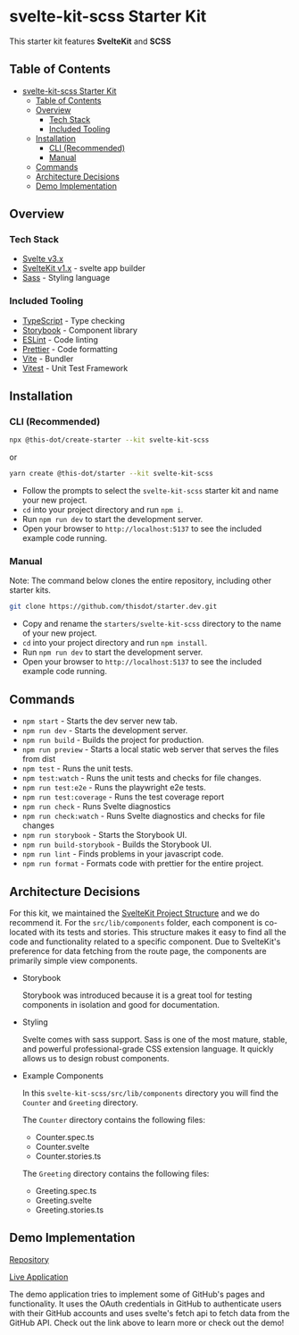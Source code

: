 # svelte-kit-scss Starter Kit

This starter kit features **SvelteKit** and **SCSS**

## Table of Contents

- [svelte-kit-scss Starter Kit](#svelte-kit-scss-starter-kit)
  - [Table of Contents](#table-of-contents)
  - [Overview](#overview)
    - [Tech Stack](#tech-stack)
    - [Included Tooling](#included-tooling)
  - [Installation](#installation)
    - [CLI (Recommended)](#cli-recommended)
    - [Manual](#manual)
  - [Commands](#commands)
  - [Architecture Decisions](#architecture-decisions)
  - [Demo Implementation](#demo-implementation)

## Overview

### Tech Stack

- [Svelte v3.x](https://svelte.dev/)
- [SvelteKit v1.x](https://kit.svelte.dev/) - svelte app builder
- [Sass](https://sass-lang.com/) - Styling language

### Included Tooling

- [TypeScript](https://www.typescriptlang.org/) - Type checking
- [Storybook](https://storybook.js.org/) - Component library
- [ESLint](https://eslint.org/) - Code linting
- [Prettier](https://prettier.io/) - Code formatting
- [Vite](https://vitejs.dev/) - Bundler
- [Vitest](https://vitest.dev/) - Unit Test Framework

## Installation

### CLI (Recommended)

```bash
npx @this-dot/create-starter --kit svelte-kit-scss
```

or

```bash
yarn create @this-dot/starter --kit svelte-kit-scss
```

- Follow the prompts to select the `svelte-kit-scss` starter kit and name your new project.
- `cd` into your project directory and run `npm i`.
- Run `npm run dev` to start the development server.
- Open your browser to `http://localhost:5137` to see the included example code running.

### Manual

Note: The command below clones the entire repository, including other starter kits.

```bash
git clone https://github.com/thisdot/starter.dev.git
```

- Copy and rename the `starters/svelte-kit-scss` directory to the name of your new project.
- `cd` into your project directory and run `npm install`.
- Run `npm run dev` to start the development server.
- Open your browser to `http://localhost:5137` to see the included example code running.

## Commands

- `npm start` - Starts the dev server new tab.
- `npm run dev` - Starts the development server.
- `npm run build` - Builds the project for production.
- `npm run preview` - Starts a local static web server that serves the files from dist
- `npm test` - Runs the unit tests.
- `npm test:watch` - Runs the unit tests and checks for file changes.
- `npm run test:e2e` - Runs the playwright e2e tests.
- `npm run test:coverage` - Runs the test coverage report
- `npm run check` - Runs Svelte diagnostics
- `npm run check:watch` - Runs Svelte diagnostics and checks for file changes
- `npm run storybook` - Starts the Storybook UI.
- `npm run build-storybook` - Builds the Storybook UI.
- `npm run lint` - Finds problems in your javascript code.
- `npm run format` - Formats code with prettier for the entire project.

## Architecture Decisions

For this kit, we maintained the [SvelteKit Project Structure](https://kit.svelte.dev/docs/project-structure) and we do recommend it. For the `src/lib/components` folder, each component is co-located with its tests and stories. This structure makes it easy to find all the code and functionality related to a specific component. Due to SvelteKit's preference for data fetching from the route page, the components are primarily simple view components.

- Storybook

  Storybook was introduced because it is a great tool for testing components in isolation and good for documentation.

- Styling

  Svelte comes with sass support. Sass is one of the most mature, stable, and powerful professional-grade CSS extension language. It quickly allows us to design robust components.

- Example Components

  In this `svelte-kit-scss/src/lib/components` directory you will find the `Counter` and `Greeting` directory.

  The `Counter` directory contains the following files:

  - Counter.spec.ts
  - Counter.svelte
  - Counter.stories.ts

  The `Greeting` directory contains the following files:

  - Greeting.spec.ts
  - Greeting.svelte
  - Greeting.stories.ts

## Demo Implementation

[Repository](https://github.com/thisdot/starter.dev-github-showcases/tree/main/svelte-kit-scss)

[Live Application](http://svelte-kit-scss.starter.dev/)

The demo application tries to implement some of GitHub's pages and functionality. It uses the OAuth credentials in GitHub to authenticate users with their GitHub accounts and uses svelte's fetch api to fetch data from the GitHub API. Check out the link above to learn more or check out the demo!
